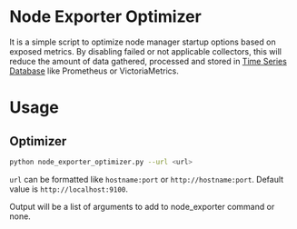 # Node Exporter Optimizer

It is a simple script to optimize node manager startup options based on exposed metrics. By disabling failed or not applicable collectors, this will reduce the amount of data gathered, processed and stored in [Time Series Database](https://en.wikipedia.org/wiki/Time_series_database) like Prometheus or VictoriaMetrics.

# Usage

## Optimizer

```bash
python node_exporter_optimizer.py --url <url>
```
`url` can be formatted like `hostname:port` or `http://hostname:port`. Default value is `http://localhost:9100`.

Output will be a list of arguments to add to node_exporter command or none.
